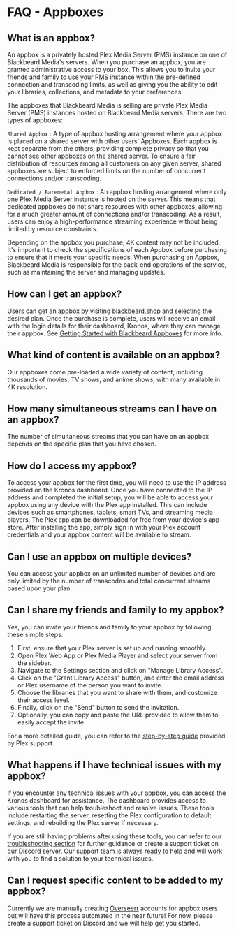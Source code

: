 # FAQ - Appboxes

## What is an appbox?

An appbox is a privately hosted Plex Media Server (PMS) instance on one of Blackbeard Media's servers. When you purchase an appbox, you are granted administrative access to your box. This allows you to invite your friends and family to use your PMS instance within the pre-defined connection and transcoding limits, as well as giving you the ability to edit your libraries, collections, and metadata to your preferences.

The appboxes that Blackbeard Media is selling are private Plex Media Server (PMS) instances hosted on Blackbeard Media servers. There are two types of appboxes:

`Shared Appbox` 
:    A type of appbox hosting arrangement where your appbox is placed on a shared server with other users' Appboxes. Each appbox is kept separate from the others, providing complete privacy so that you cannot see other appboxes on the shared server. To ensure a fair distribution of resources among all customers on any given server, shared appboxes are subject to enforced limits on the number of concurrent connections and/or transcoding.

`Dedicated / Baremetal Appbox` 
:    An appbox hosting arrangement where only one Plex Media Server instance is hosted on the server. This means that dedicated appboxes do not share resources with other appboxes, allowing for a much greater amount of connections and/or transcoding. As a result, users can enjoy a high-performance streaming experience without being limited by resource constraints.

Depending on the appbox you purchase, 4K content may not be included. It's important to check the specifications of each Appbox before purchasing to ensure that it meets your specific needs. When purchasing an Appbox, Blackbeard Media is responsible for the back-end operations of the service, such as maintaining the server and managing updates.

## How can I get an appbox?

Users can get an appbox by visiting [blackbeard.shop](https://blackbeard.shop) and selecting the desired plan. Once the purchase is complete, users will receive an email with the login details for their dashboard, Kronos, where they can manage their appbox. See [Getting Started with Blackbeard Appboxes](../appboxes/getting-started.md) for more info.

## What kind of content is available on an appbox?

Our appboxes come pre-loaded a wide variety of content, including thousands of movies, TV shows, and anime shows, with many available in 4K resolution.

## How many simultaneous streams can I have on an appbox?

The number of simultaneous streams that you can have on an appbox depends on the specific plan that you have chosen.

## How do I access my appbox?

To access your appbox for the first time, you will need to use the IP address provided on the Kronos dashboard. Once you have connected to the IP address and completed the initial setup, you will be able to access your appbox using any device with the Plex app installed. This can include devices such as smartphones, tablets, smart TVs, and streaming media players. The Plex app can be downloaded for free from your device's app store. After installing the app, simply sign in with your Plex account credentials and your appbox content will be available to stream.

## Can I use an appbox on multiple devices?

You can access your appbox on an unlimited number of devices and are only limited by the number of transcodes and total concurrent streams based upon your plan.

## Can I share my friends and family to my appbox?

Yes, you can invite your friends and family to your appbox by following these simple steps:

1. First, ensure that your Plex server is set up and running smoothly.
2. Open Plex Web App or Plex Media Player and select your server from the sidebar.
3. Navigate to the Settings section and click on "Manage Library Access".
4. Click on the "Grant Library Access" button, and enter the email address or Plex username of the person you want to invite.
5. Choose the libraries that you want to share with them, and customize their access level.
6. Finally, click on the "Send" button to send the invitation.
7. Optionally, you can copy and paste the URL provided to allow them to easily accept the invite.

For a more detailed guide, you can refer to the [step-by-step guide](https://support.plex.tv/articles/201105738-creating-and-managing-server-shares/) provided by Plex support.

## What happens if I have technical issues with my appbox?

If you encounter any technical issues with your appbox, you can access the Kronos dashboard for assistance. The dashboard provides access to various tools that can help troubleshoot and resolve issues. These tools include restarting the server, resetting the Plex configuration to default settings, and rebuilding the Plex server if necessary.

If you are still having problems after using these tools, you can refer to our [troubleshooting section](#) for further guidance or create a support ticket on our Discord server. Our support team is always ready to help and will work with you to find a solution to your technical issues.

## Can I request specific content to be added to my appbox?

Currently we are manually creating [Overseerr](https://overseerr.blackbeard.media) accounts for appbox users but will have this process automated in the near future! For now, please create a support ticket on Discord and we will help get you started.
